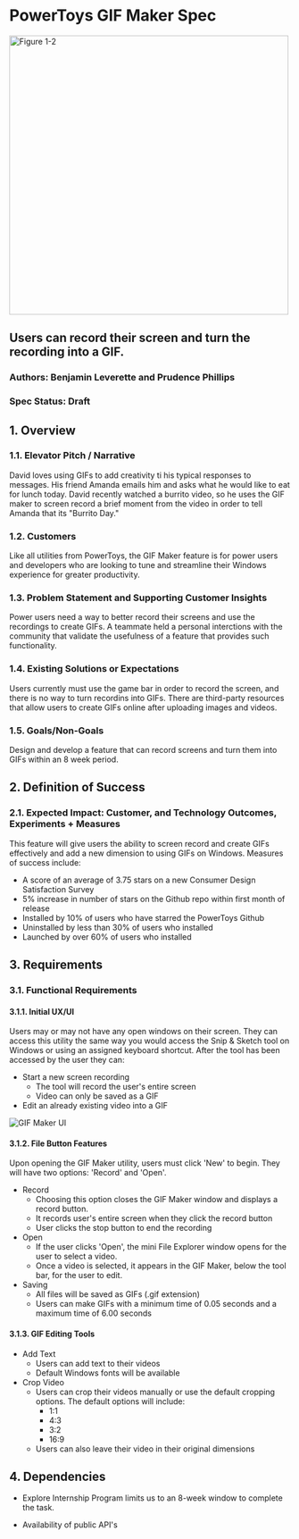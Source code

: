 # **PowerToys GIF Maker Spec**

<img src="https://hothardware.com/ContentImages/NewsItem/48038/content/Microsoft_PowerToys.jpg" alt="Figure 1-2" width="500"/>

## Users can record their screen and turn the recording into a GIF.
### Authors: Benjamin Leverette and Prudence Phillips
### Spec Status: Draft
## 1. Overview
### 1.1. Elevator Pitch / Narrative

 David loves using GIFs to add creativity ti his typical responses to messages.  His friend Amanda emails him and asks what he would like to eat for lunch today.  David recently watched a burrito video, so he uses the GIF maker to screen record a brief moment from the video in order to tell Amanda that its "Burrito Day."

### 1.2. Customers

Like all utilities from PowerToys, the GIF Maker feature is for power users and developers who are looking to tune and streamline their Windows experience for greater productivity.
  
### 1.3. Problem Statement and Supporting Customer Insights

 Power users need a way to better record their screens and use the recordings to create GIFs.  A teammate held a personal interctions with the community that validate the usefulness of a feature that provides such functionality.
### 1.4. Existing Solutions or Expectations

Users currently must use the game bar in order to record the screen, and there is no way to turn recordins into GIFs.  There are third-party resources that allow users to create GIFs online after uploading images and videos.

### 1.5. Goals/Non-Goals

 Design and develop a feature that can record screens and turn them into GIFs within an 8 week period.

## 2. Definition of Success

### 2.1. Expected Impact: Customer, and Technology Outcomes, Experiments + Measures

This feature will give users the ability to screen record and create GIFs effectively and add a new dimension to using GIFs on Windows. Measures of success include:

- A score of an average of 3.75 stars on a new Consumer Design Satisfaction Survey
- 5% increase in number of stars on the Github repo within first month of release
- Installed by 10% of users who have starred the PowerToys Github
- Uninstalled by less than 30% of users who installed
- Launched by over 60% of users who installed

## 3. Requirements
### 3.1.	Functional Requirements

#### 3.1.1. Initial UX/UI

Users may or may not have any open windows on their screen. They can access this utility the same way you would access the Snip & Sketch tool on Windows or using an assigned keyboard shortcut. After the tool has been accessed by the user they can:

- Start a new screen recording
    - The tool will record the user's entire screen
    - Video can only be saved as a GIF
- Edit an already existing video into a GIF

![GIF Maker UI](https://raw.github.com/indierawk2k2/PowerToys-1/master/PT%20Images/GIF%20Maker%20Spec.png "GIF Maker UI")

#### 3.1.2. File Button Features

Upon opening the GIF Maker utility, users must click 'New' to begin.  They will have two options: 'Record' and 'Open'.

- Record
  - Choosing this option closes the GIF Maker window and displays a record button.
  - It records user's entire screen when they click the record button
  - User clicks the stop button to end the recording
- Open
  - If the user clicks 'Open', the mini File Explorer window opens for the user to select a video.
  - Once a video is selected, it appears in the GIF Maker, below the tool bar, for the user to edit.
- Saving
  - All files will be saved as GIFs (.gif extension)
  - Users can make GIFs with a minimum time of 0.05 seconds and a maximum time of 6.00 seconds

#### 3.1.3. GIF Editing Tools

- Add Text
    - Users can add text to their videos
    - Default Windows fonts will be available
- Crop Video
    - Users can crop their videos manually or use the default cropping options. The default options will include:
        - 1:1
        - 4:3
        - 3:2
        - 16:9
    - Users can also leave their video in their original dimensions


## 4. Dependencies
- Explore Internship Program limits us to an 8-week window to complete the task.

- Availability of public API's

